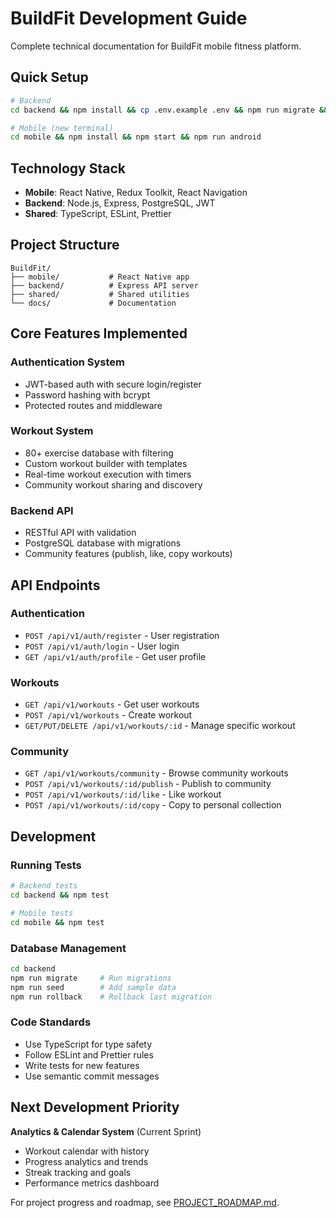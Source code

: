 # BuildFit Development Guide

Complete technical documentation for BuildFit mobile fitness platform.

## Quick Setup

```bash
# Backend
cd backend && npm install && cp .env.example .env && npm run migrate && npm run dev

# Mobile (new terminal)
cd mobile && npm install && npm start && npm run android
```

## Technology Stack

- **Mobile**: React Native, Redux Toolkit, React Navigation
- **Backend**: Node.js, Express, PostgreSQL, JWT
- **Shared**: TypeScript, ESLint, Prettier

## Project Structure

```
BuildFit/
├── mobile/           # React Native app
├── backend/          # Express API server
├── shared/           # Shared utilities
└── docs/             # Documentation
```

## Core Features Implemented

### Authentication System
- JWT-based auth with secure login/register
- Password hashing with bcrypt
- Protected routes and middleware

### Workout System
- 80+ exercise database with filtering
- Custom workout builder with templates
- Real-time workout execution with timers
- Community workout sharing and discovery

### Backend API
- RESTful API with validation
- PostgreSQL database with migrations
- Community features (publish, like, copy workouts)

## API Endpoints

### Authentication
- `POST /api/v1/auth/register` - User registration
- `POST /api/v1/auth/login` - User login
- `GET /api/v1/auth/profile` - Get user profile

### Workouts
- `GET /api/v1/workouts` - Get user workouts
- `POST /api/v1/workouts` - Create workout
- `GET/PUT/DELETE /api/v1/workouts/:id` - Manage specific workout

### Community
- `GET /api/v1/workouts/community` - Browse community workouts
- `POST /api/v1/workouts/:id/publish` - Publish to community
- `POST /api/v1/workouts/:id/like` - Like workout
- `POST /api/v1/workouts/:id/copy` - Copy to personal collection

## Development

### Running Tests
```bash
# Backend tests
cd backend && npm test

# Mobile tests  
cd mobile && npm test
```

### Database Management
```bash
cd backend
npm run migrate     # Run migrations
npm run seed        # Add sample data
npm run rollback    # Rollback last migration
```

### Code Standards
- Use TypeScript for type safety
- Follow ESLint and Prettier rules
- Write tests for new features
- Use semantic commit messages

## Next Development Priority

**Analytics & Calendar System** (Current Sprint)
- Workout calendar with history
- Progress analytics and trends
- Streak tracking and goals
- Performance metrics dashboard

For project progress and roadmap, see [PROJECT_ROADMAP.md](PROJECT_ROADMAP.md).

